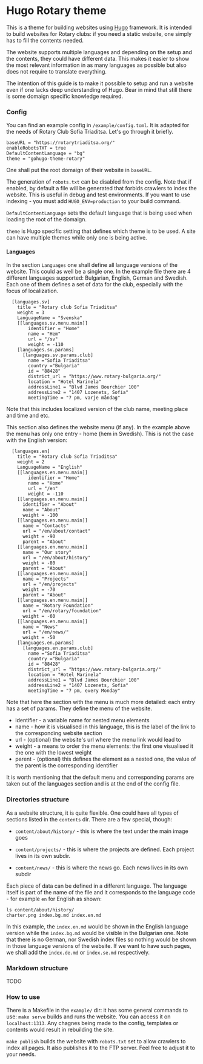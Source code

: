# Hugo Rotary theme

This is a theme for building websites using [Hugo](gohugo.io) framework. It
is intended to build websites for Rotary clubs: if you need a static website,
one simply has to fill the contents needed.

The website supports multiple languages and depending on the setup and the
contents, they could have different data. This makes it easier to show the
most relevant information in as many languages as possible but also does not
require to translate everything.

The intention of this guide is to make it possible to setup and run a website
even if one lacks deep understanding of Hugo. Bear in mind that still there is
some domaign specific knowledge required.

### Config

You can find an example config in `/example/config.toml`. It is adapted for
the needs of Rotary Club Sofia Triaditsa. Let's go through it briefly.

```
baseURL = "https://rotarytriaditsa.org/"
enableRobotsTXT = true
DefaultContentLanguage = "bg"
theme = "gohugo-theme-rotary"
```

One shall put the root domaign of their website in `baseURL`.

The generation of `robots.txt` can be disabled from the config. Note that if
enabled, by default a file will be generated that forbids crawlers to index
the website. This is useful in debug and test environments. If you want to use
indexing - you must add `HUGO_ENV=production` to your build command.

`DefaultContentLanguage` sets the default language that is being used when
loading the root of the domaign.

`theme` is Hugo specific setting that defines which theme is to be used. A
site can have multiple themes while only one is being active.

#### Languages

In the section `Languages` one shall define all language versions of the
website. This could as well be a single one. In the example file there are 4
different languages supported: Bulgarian, English, German and Swedish. Each
one of them defines a set of data for the club, especially with the focus of
localization.

```
  [languages.sv]
    title = "Rotary club Sofia Triaditsa"
    weight = 3
    LanguageName = "Svenska"
    [[languages.sv.menu.main]]
        identifier = "Home"
        name = "Hem"
        url = "/sv"
        weight = -110
    [languages.sv.params]
      [languages.sv.params.club]
        name ="Sofia Triaditsa"
        country ="Bulgaria"
        id = "88428"
        district_url = "https://www.rotary-bulgaria.org/"
        location = "Hotel Marinela"
        addressLine1 = "Blvd James Bourchier 100"
        addressLine2 = "1407 Lozenets, Sofia"
        meetingTime = "7 pm, varje måndag"
```

Note that this includes localized version of the club name, meeting place and
time and etc.

This section also defines the website menu (if any). In the example above the
menu has only one entry - home (hem in Swedish). This is not the case with the
English version:

```
  [languages.en]
    title = "Rotary club Sofia Triaditsa"
    weight = 2
    LanguageName = "English"
    [[languages.en.menu.main]]
        identifier = "Home"
        name = "Home"
        url = "/en"
        weight = -110
    [[languages.en.menu.main]]
      identifier = "About"
      name = "About"
      weight = -100
    [[languages.en.menu.main]]
      name = "Contacts"
      url = "/en/about/contact"
      weight = -90
      parent = "About"
    [[languages.en.menu.main]]
      name = "Our story"
      url = "/en/about/history"
      weight = -80
      parent = "About"
    [[languages.en.menu.main]]
      name = "Projects"
      url = "/en/projects"
      weight = -70
      parent = "About"
    [[languages.en.menu.main]]
      name = "Rotary Foundation"
      url = "/en/rotary/foundation"
      weight = -60
    [[languages.en.menu.main]]
      name = "News"
      url = "/en/news/"
      weight = -50
    [languages.en.params]
      [languages.en.params.club]
        name ="Sofia Triaditsa"
        country ="Bulgaria"
        id = "88428"
        district_url = "https://www.rotary-bulgaria.org/"
        location = "Hotel Marinela"
        addressLine1 = "Blvd James Bourchier 100"
        addressLine2 = "1407 Lozenets, Sofia"
        meetingTime = "7 pm, every Monday"
```

Note that here the section with the menu is much more detailed: each entry has
a set of params. They define the menu of the website.
* identifier - a variable name for nested menu elements
* name  - how it is visualised in this language, this is the label of the link
  to the corresponding website section
* url - (optional) the website's url where the menu link would lead to
* weight - a means to order the menu elements: the first one visualised it the
  one with the lowest weight
* parent - (optional) this defines the element as a nested one, the value of
  the parent is the corresponding identifier

It is worth mentioning that the default menu and corresponding params are
taken out of the languages section and is at the end of the config file.

### Directories structure

As a website structure, it is quite flexible. One could have all types of
sections listed in the `contents` dir. There are a few special, though:

* `content/about/history/` - this is where the text under the main image goes

* `content/projects/` - this is where the projects are defined. Each project
  lives in its own subdir.

* `content/news/` - this is where the news go. Each news lives in its own
  subdir

Each piece of data can be defined in a different language. The language itself
is part of the name of the file and it corresponds to the language code - for
example `en` for English as shown:

```
ls content/about/history/
charter.png	index.bg.md	index.en.md
```

In this example, the `index.en.md` would be shown in the English language
version while the `index.bg.md` would be visible in the Bulgarian one. Note
that there is no German, nor Swedish index files so nothing would be shown in
those language versions of the website. If we want to have such pages, we
shall add the `index.de.md` or `index.se.md` respectively.


### Markdown structure

TODO

### How to use

There is a Makefile in the `example/` dir: it has some general commands to
use:
`make serve` builds and runs the website. You can access it on
`localhost:1313`. Any chagnes being made to the config, templates or contents
would result in rebuilding the site.

`make publish` builds the website with `robots.txt` set to allow
crawlers to index all pages. It also publishes it to the FTP server. Feel free
to adjust it to your needs.

